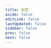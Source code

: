 ```yaml
---
title: 标签
aside: false
editLink: false
lastUpdated: false
sidebar: false
prev: false
next: false
---
```


<ClientOnly>
  <Tag />
</ClientOnly>
